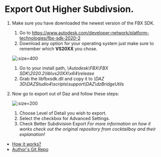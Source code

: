 # Export Out Higher Subdivsion.

1. Make sure you have downloaded the newest version of the FBX SDK. 
    1. Go to https://www.autodesk.com/developer-network/platform-technologies/fbx-sdk-2020-2
    2. Download any option for your operating system just make sure to remember which **VS20XX** you chose.

    ![](img/fbxSdkOptions.png ':size=400')

    1. Go to your install path, *\Autodesk\FBX\FBX SDK\2020.2\lib\vs20XX\x64\release*
    2. Grab the libfbxsdk.dll and copy it to *\DAZ 3D\DAZStudio4\scripts\support\DAZ\dzBridgeUtils*
2. Now go to export out of Daz and follow these steps:  
      
    ![](img/dazUISubdivExplain.png ':size=200')

   1. Choose Level of Detail you wish to export.    
   2. Select the checkbox for Advanced Settings.
   3. Check Better Subdivision Export 
*For more information on how it works check out the original repository from cocktailboy and their explanation!*

- [How it works?][ExplanationURL]
- [Author's Git Repo][CocktailRepo]

[CocktailRepo]: https://github.com/cocktailboy/daz-to-ue4-subd-skin/blob/master/Daz_to_UE4_Subd_Skin_Weight.pdf
[ExplanationURL]: https://github.com/cocktailboy/daz-to-ue4-subd-skin/blob/master/Daz_to_UE4_Subd_Skin_Weight.pdf